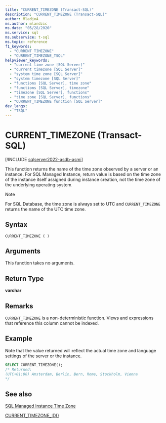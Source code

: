 ```yaml
---
title: "CURRENT_TIMEZONE (Transact-SQL)"
description: "CURRENT_TIMEZONE (Transact-SQL)"
author: MladjoA
ms.author: mlandzic
ms.date: "05/28/2020"
ms.service: sql
ms.subservice: t-sql
ms.topic: reference
f1_keywords:
  - "CURRENT_TIMEZONE"
  - "CURRENT_TIMEZONE_TSQL"
helpviewer_keywords:
  - "current time zone [SQL Server]"
  - "current timezone [SQL Server]"
  - "system time zone [SQL Server]"
  - "system timezone [SQL Server]"
  - "functions [SQL Server], time zone"
  - "functions [SQL Server], timezone"
  - "timezone [SQL Server], functions"
  - "time zone [SQL Server], functions"
  - "CURRENT_TIMEZONE function [SQL Server]"
dev_langs:
  - "TSQL"
---
```

# CURRENT_TIMEZONE (Transact-SQL)

[!INCLUDE [sqlserver2022-asdb-asmi](../../includes/applies-to-version/sqlserver2022-asdb-asmi.md)]

This function returns the name of the time zone observed by a server or an instance. For SQL Managed Instance, return value is based on the time zone of the instance itself assigned during instance creation, not the time zone of the underlying operating system.
  
> [!NOTE]  
> For SQL Database, the time zone is always set to UTC and `CURRENT_TIMEZONE` returns the name of the UTC time zone.
  
## Syntax  
  
```syntaxsql
CURRENT_TIMEZONE ( )  
```
  
## Arguments

This function takes no arguments.
  
## Return Type  

**varchar**
  
## Remarks  

`CURRENT_TIMEZONE` is a non-deterministic function. Views and expressions that reference this column cannot be indexed.
  
## Example

Note that the value returned will reflect the actual time zone and language settings of the server or the instance.

```sql
SELECT CURRENT_TIMEZONE();  
/* Returned:  
(UTC+01:00) Amsterdam, Berlin, Bern, Rome, Stockholm, Vienna 
*/
```  
  
## See also

[SQL Managed Instance Time Zone](/azure/sql-database/sql-database-managed-instance-timezone)

[CURRENT_TIMEZONE_ID()](./current-timezone-id-transact-sql.md)

